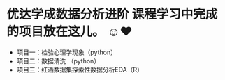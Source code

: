 # 优达学成数据分析进阶  课程学习中完成的项目放在这儿。 ☺❤  

+ 项目一：检验心理学现象（python）
+ 项目二：数据清洗 （python）
+ 项目三：红酒数据集探索性数据分析EDA（R）  
